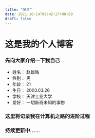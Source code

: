```yaml
---
title: "简介"
date: 2021-10-14T09:42:27+08:00
draft: false
---
```

# 这是我的个人博客
### 先向大家介绍一下我自己
* 姓名：  赵雄皓
* 性别：   男
* 年龄：   21
* 生日：  2000.03.26
* 学校：  天津工业大学
* 爱好：  一切新奇未知的事物
  
### 这里将记录我在计算机之路的进阶过程




### 持续更新中......